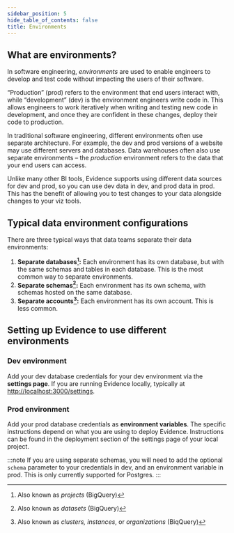 ```yaml
---
sidebar_position: 5
hide_table_of_contents: false
title: Environments
---
```


## What are environments?

In software engineering, _environments_ are used to enable engineers to develop and test code without impacting the users of their software.

“Production” (prod) refers to the environment that end users interact with, while “development” (dev) is the environment engineers write code in. This allows engineers to work iteratively when writing and testing new code in development, and once they are confident in these changes, deploy their code to production.

In traditional software engineering, different environments often use separate architecture. For example, the dev and prod versions of a website may use different servers and databases.
Data warehouses often also use separate environments – the _production_ environment refers to the data that your end users can access.

Unlike many other BI tools, Evidence supports using different data sources for dev and prod, so you can use dev data in dev, and prod data in prod. This has the benefit of allowing you to test changes to your data alongside changes to your viz tools.

## Typical data environment configurations

There are three typical ways that data teams separate their data environments:
1. **Separate databases[^1]:** Each environment has its own database, but with the same schemas and tables in each database. This is the most common way to separate environments.
2. **Separate schemas[^2]:** Each environment has its own schema, with schemas hosted on the same database.
3. **Separate accounts[^3]:** Each environment has its own account. This is less common.

## Setting up Evidence to use different environments

### Dev environment
Add your dev database credentials for your dev environment via the **settings page**. If you are running Evidence locally, typically at [http://localhost:3000/settings](http://localhost:3000/settings).

### Prod environment
Add your prod database credentials as **environment variables**. The specific instructions depend on what you are using to deploy Evidence. Instructions can be found in the deployment section of the settings page of your local project.

:::note
If you are using separate schemas, you will need to add the optional `schema` parameter to your credentials in dev, and an environment variable in prod. This is only currently supported for Postgres. 
:::

[^1]: Also known as _projects_ (BigQuery)
[^2]: Also known as _datasets_ (BigQuery)
[^3]: Also known as _clusters, instances_, or _organizations_ (BiqQuery)
